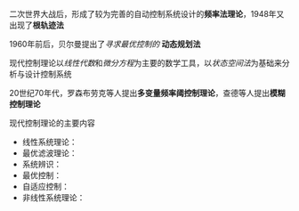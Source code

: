 二次世界大战后，形成了较为完善的自动控制系统设计的**频率法理论**，1948年又出现了**根轨迹法**

1960年前后，贝尔曼提出了*寻求最优控制的* **动态规划法**

现代控制理论以*线性代数*和*微分方程*为主要的数学工具，以*状态空间法*为基础来分析与设计控制系统

20世纪70年代，罗森布劳克等人提出**多变量频率阈控制理论**，查德等人提出**模糊控制理论**

现代控制理论的主要内容

- 线性系统理论：
- 最优滤波理论：
- 系统辨识：
- 最优控制：
- 自适应控制：
- 非线性系统理论：

